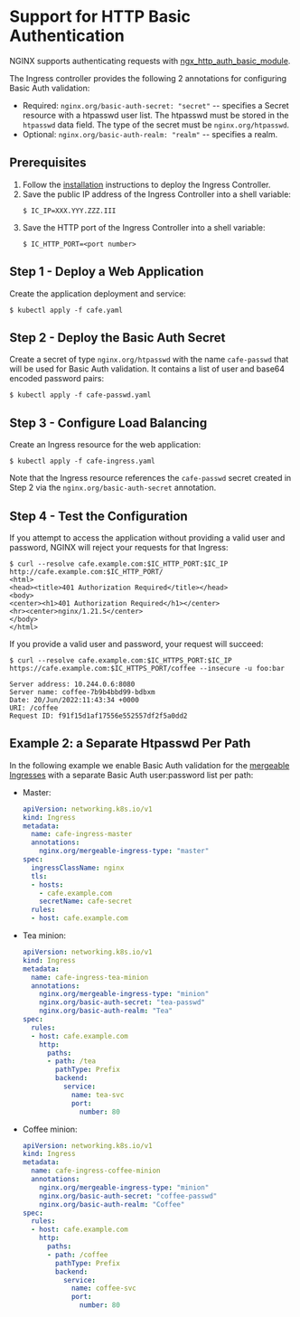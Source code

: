 # Support for HTTP Basic Authentication

NGINX supports authenticating requests with [ngx_http_auth_basic_module](https://nginx.org/en/docs/http/ngx_http_auth_basic_module.html).

The Ingress controller provides the following 2 annotations for configuring Basic Auth validation:

* Required: ```nginx.org/basic-auth-secret: "secret"``` -- specifies a Secret resource with a htpasswd user list. The htpasswd must be stored in the `htpasswd` data field. The type of the secret must be `nginx.org/htpasswd`.
* Optional: ```nginx.org/basic-auth-realm: "realm"``` -- specifies a realm.

## Prerequisites

1. Follow the [installation](https://docs.nginx.com/nginx-ingress-controller/installation/installation-with-manifests/) instructions to deploy the Ingress Controller.
1. Save the public IP address of the Ingress Controller into a shell variable:
    ```
    $ IC_IP=XXX.YYY.ZZZ.III
    ```
1. Save the HTTP port of the Ingress Controller into a shell variable:
    ```
    $ IC_HTTP_PORT=<port number>
    ```

## Step 1 - Deploy a Web Application

Create the application deployment and service:
```
$ kubectl apply -f cafe.yaml
```

## Step 2 - Deploy the Basic Auth Secret

Create a secret of type `nginx.org/htpasswd` with the name `cafe-passwd` that will be used for Basic Auth validation. It contains a list of user and base64 encoded password pairs:
```
$ kubectl apply -f cafe-passwd.yaml
```

## Step 3 - Configure Load Balancing

Create an Ingress resource for the web application:
```
$ kubectl apply -f cafe-ingress.yaml
```

Note that the Ingress resource references the `cafe-passwd` secret created in Step 2 via the `nginx.org/basic-auth-secret` annotation.

## Step 4 - Test the Configuration

If you attempt to access the application without providing a valid user and password, NGINX will reject your requests for that Ingress:
```
$ curl --resolve cafe.example.com:$IC_HTTP_PORT:$IC_IP http://cafe.example.com:$IC_HTTP_PORT/
<html>
<head><title>401 Authorization Required</title></head>
<body>
<center><h1>401 Authorization Required</h1></center>
<hr><center>nginx/1.21.5</center>
</body>
</html>
```

If you provide a valid user and password, your request will succeed:
```
$ curl --resolve cafe.example.com:$IC_HTTPS_PORT:$IC_IP https://cafe.example.com:$IC_HTTPS_PORT/coffee --insecure -u foo:bar

Server address: 10.244.0.6:8080
Server name: coffee-7b9b4bbd99-bdbxm
Date: 20/Jun/2022:11:43:34 +0000
URI: /coffee
Request ID: f91f15d1af17556e552557df2f5a0dd2
```

## Example 2: a Separate Htpasswd Per Path

In the following example we enable Basic Auth validation for the [mergeable Ingresses](../mergeable-ingress-types) with a separate Basic Auth user:password list per path:

* Master:
  ```yaml
  apiVersion: networking.k8s.io/v1
  kind: Ingress
  metadata:
    name: cafe-ingress-master
    annotations:
      nginx.org/mergeable-ingress-type: "master"
  spec:
    ingressClassName: nginx
    tls:
    - hosts:
      - cafe.example.com
      secretName: cafe-secret
    rules:
    - host: cafe.example.com
  ```

* Tea minion:
  ```yaml
  apiVersion: networking.k8s.io/v1
  kind: Ingress
  metadata:
    name: cafe-ingress-tea-minion
    annotations:
      nginx.org/mergeable-ingress-type: "minion"
      nginx.org/basic-auth-secret: "tea-passwd"
      nginx.org/basic-auth-realm: "Tea"
  spec:
    rules:
    - host: cafe.example.com
      http:
        paths:
        - path: /tea
          pathType: Prefix
          backend:
            service:
              name: tea-svc
              port:
                number: 80
  ```

* Coffee minion:
  ```yaml
  apiVersion: networking.k8s.io/v1
  kind: Ingress
  metadata:
    name: cafe-ingress-coffee-minion
    annotations:
      nginx.org/mergeable-ingress-type: "minion"
      nginx.org/basic-auth-secret: "coffee-passwd"
      nginx.org/basic-auth-realm: "Coffee"
  spec:
    rules:
    - host: cafe.example.com
      http:
        paths:
        - path: /coffee
          pathType: Prefix
          backend:
            service:
              name: coffee-svc
              port:
                number: 80
  ```
